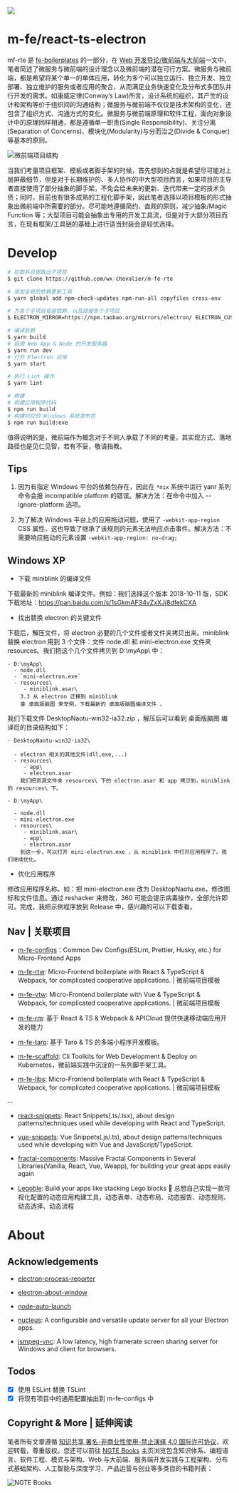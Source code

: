 ![](https://i.postimg.cc/0N7w0mnN/image.png)

# m-fe/react-ts-electron

mf-rte 是 [fe-boilerplates](https://github.com/wx-chevalier/fe-boilerplates) 的一部分，在 [Web 开发导论/微前端与大前端](https://github.com/wx-chevalier/Web-Series)一文中，笔者简述了微服务与微前端的设计理念以及微前端的潜在可行方案。微服务与微前端，都是希望将某个单一的单体应用，转化为多个可以独立运行、独立开发、独立部署、独立维护的服务或者应用的聚合，从而满足业务快速变化及分布式多团队并行开发的需求。如康威定律(Conway’s Law)所言，设计系统的组织，其产生的设计和架构等价于组织间的沟通结构；微服务与微前端不仅仅是技术架构的变化，还包含了组织方式、沟通方式的变化。微服务与微前端原理和软件工程，面向对象设计中的原理同样相通，都是遵循单一职责(Single Responsibility)、关注分离(Separation of Concerns)、模块化(Modularity)与分而治之(Divide & Conquer)等基本的原则。

![微前端项目结构](https://user-images.githubusercontent.com/5803001/44003230-de68ac5c-9e81-11e8-81f5-8092f7a9b421.png)

当我们考量项目框架、模板或者脚手架的时候，首先想到的点就是希望尽可能对上层屏蔽细节，但是对于长期维护的、多人协作的中大型项目而言，如果项目的主导者直接使用了部分抽象的脚手架，不免会给未来的更新、迭代带来一定的技术负债；同时，目前也有很多成熟的工程化脚手架，因此笔者选择以项目模板的形式抽象出微前端中所需要的部分。尽可能地遵循简约、直观的原则，减少抽象/Magic Function 等；大型项目可能会抽象出专用的开发工具流，但是对于大部分项目而言，在现有框架/工具链的基础上进行适当封装会是较优选择。

# Develop

```sh
# 拉取并且提取出子项目
$ git clone https://github.com/wx-chevalier/m-fe-rte

# 添加全局的依赖更新工具
$ yarn global add npm-check-updates npm-run-all copyfiles cross-env

# 为各个子项目安装依赖，以及链接各个子项目
$ ELECTRON_MIRROR=https://npm.taobao.org/mirrors/electron/ ELECTRON_CUSTOM_DIR=8.2.0 yarn install --registry https://registry.npm.taobao.org/

# 编译依赖
$ yarn build
# 启用 Web App & Node 的开发服务器
$ yarn run dev
# 打开 Electron 应用
$ yarn start

# 执行 Lint 操作
$ yarn lint

# 构建
# 构建应用程序代码
$ npm run build
# 构建对应的 Windows 系统发布包
$ npm run build:exe
```

值得说明的是，微前端作为概念对于不同人承载了不同的考量，其实现方式、落地路径也是见仁见智，若有不妥，敬请指教。

## Tips

1. 因为有指定 Windows 平台的依赖包存在，因此在 `*nix` 系统中运行 yanr 系列命令会报 incompatible platform 的错误。解决方法：在命令中加入 --ignore-platform 选项。

2. 为了解决 Windows 平台上的应用拖动问题，使用了 `-webkit-app-region` CSS 属性，这也导致了继承了该规则的元素无法响应点击事件。解决方法：不需要响应拖动的元素设置 `-webkit-app-region: no-drag;`

## Windows XP

- 下载 miniblink 的编译文件

下载最新的 miniblink 编译文件。例如：我们选择这个版本 2018-10-11 版，SDK 下载地址：https://pan.baidu.com/s/1sGkmAF34vZxXJj8dfekCXA

- 找出替换 electron 的关键文件

下载后，解压文件，将 electron 必要的几个文件或者文件夹拷贝出来。miniblink 替换 electron 用到 3 个文件：文件 node.dll 和 mini-electron.exe 文件夹 resources。我们把这个几个文件拷贝到 D:\myApp\ 中：

```
- D:\myApp\
  - node.dll
  - `mini-electron.exe`
  - resources\
     - miniblink.asar\
    3.3 从 electron 迁移到 miniblink
    拿 桌面版脑图 来举例，下载最新的 桌面版脑图编译文件 。
```

我们下载文件 DesktopNaotu-win32-ia32.zip ，解压后可以看到 桌面版脑图 编译后的目录结构如下：

```
- DesktopNaotu-win32-ia32\

  - electron 相关的其他文件(dll,exe,...)
  - resources\
     - app\
     - electron.asar
    我们把资源文件夹 resources\ 下的 electron.asar 和 app 拷贝到，miniblink 的 resources\ 下。

- D:\myApp\

  - node.dll
  - mini-electron.exe
  - resources\
     - miniblink.asar\
     - app\
     - electron.asar
    到这一步，可以打开 mini-electron.exe ，从 miniblink 中打开应用程序了。我们继续优化。
```

- 优化应用程序

修改应用程序名称。如：把 mini-electron.exe 改为 DesktopNaotu.exe，修改图标和文件信息。通过 reshacker 来修改，360 可能会提示病毒操作，全部允许即可。完成，我把示例程序放到 Release 中，感兴趣的可以下载查看。

## Nav | 关联项目

- [m-fe-configs](https://github.com/wx-chevalier/m-fe-configs)：Common Dev Configs(ESLint, Prettier, Husky, etc.) for Micro-Frontend Apps

- [m-fe-rtw](https://github.com/wx-chevalier/m-fe-rtw): Micro-Frontend boilerplate with React & TypeScript & Webpack, for complicated cooperative applications. | 微前端项目模板

- [m-fe-vtw](https://github.com/wx-chevalier/m-fe-vtw): Micro-Frontend boilerplate with Vue & TypeScript & Webpack, for complicated cooperative applications. | 微前端项目模板

- [m-fe-rm](https://github.com/wx-chevalier/m-fe-rm): 基于 React & TS & Webpack & APICloud 提供快速移动端应用开发的能力

- [m-fe-taro](https://github.com/wx-chevalier/m-fe-taro): 基于 Taro & TS 的多端小程序开发模板。

- [m-fe-scaffold](https://github.com/wx-chevalier/m-fe-scaffold/): Cli Toolkits for Web Development & Deploy on Kubernetes，微前端实践中沉淀的一系列脚手架工具。

- [m-fe-libs](https://github.com/wx-chevalier/m-fe-libs): Micro-Frontend boilerplate with React & TypeScript & Webpack, for complicated cooperative applications. | 微前端项目模板

--

- [react-snippets](https://github.com/wx-chevalier/react-snippets): React Snippets(.ts/.tsx), about design patterns/techniques used while developing with React and TypeScript.

- [vue-snippets](https://github.com/wx-chevalier/vue-snippets): Vue Snippets(.js/.ts), about design patterns/techniques used while developing with Vue and JavaScript/TypeScript.

- [fractal-components](https://github.com/wx-chevalier/fractal-components): Massive Fractal Components in Several Libraries(Vanilla, React, Vue, Weapp), for building your great apps easily again

- [Legoble](https://github.com/wx-chevalier/Legoble): Build your apps like stacking Lego blocks 💫 总想自己实现一款可视化配置的动态应用构建工具，动态表单、动态布局、动态报告、动态规则、动态选择、动态流程

# About

## Acknowledgements

- [electron-process-reporter](https://github.com/getstation/electron-process-reporter)

- [electron-about-window](https://github.com/rhysd/electron-about-window)

- [node-auto-launch](https://github.com/Teamwork/node-auto-launch)

- [nucleus](https://github.com/atlassian/nucleus): A configurable and versatile update server for all your Electron apps.

- [jsmpeg-vnc](https://github.com/phoboslab/jsmpeg-vnc): A low latency, high framerate screen sharing server for Windows and client for browsers.

## Todos

- [x] 使用 ESLint 替换 TSLint
- [x] 将现有项目中的通用配置抽出到 m-fe-configs 中

## Copyright & More | 延伸阅读

笔者所有文章遵循 [知识共享 署名-非商业性使用-禁止演绎 4.0 国际许可协议](https://creativecommons.org/licenses/by-nc-nd/4.0/deed.zh)，欢迎转载，尊重版权。您还可以前往 [NGTE Books](https://ng-tech.icu/books/) 主页浏览包含知识体系、编程语言、软件工程、模式与架构、Web 与大前端、服务端开发实践与工程架构、分布式基础架构、人工智能与深度学习、产品运营与创业等多类目的书籍列表：

![NGTE Books](https://s2.ax1x.com/2020/01/18/19uXtI.png)
